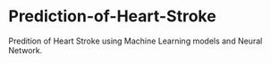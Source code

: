 # Prediction-of-Heart-Stroke
Predition of Heart Stroke using Machine Learning models and Neural Network.
